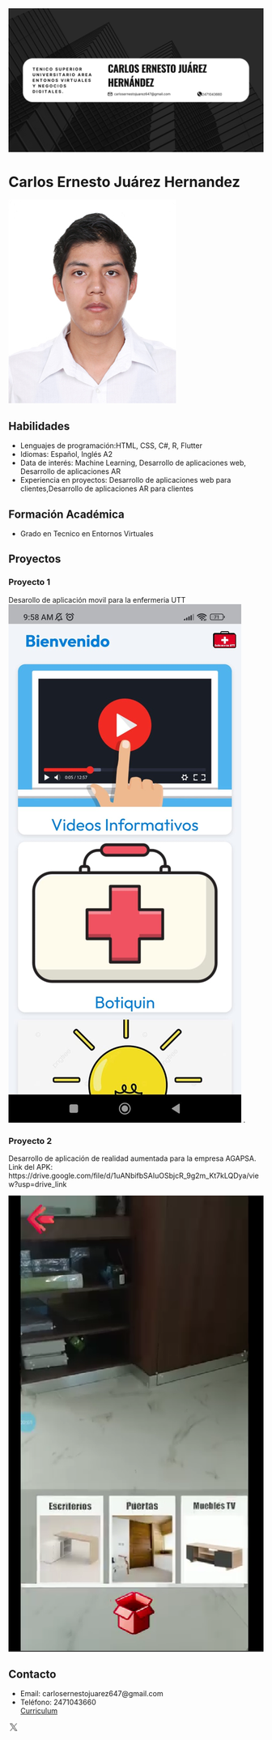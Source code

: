 <img src="banner.png" alt="Foto de perfil" aling="center">
        <h1>Carlos Ernesto Juárez Hernandez</h1>
        <img src="IMG_8329.jpg" alt="Foto de perfil" aling="center"
    </div>
    <div class="skills">
        <h2 class="section-title">Habilidades</h2>
        <ul>
            <li>Lenguajes de programación:HTML, CSS, C#, R, Flutter</li>
            <li>Idiomas: Español, Inglés A2</li>
            <li>Data de interés: Machine Learning, Desarrollo de aplicaciones web, Desarrollo de aplicaciones AR</li>
            <li>Experiencia en proyectos: Desarrollo de aplicaciones web para clientes,Desarrollo de aplicaciones AR para clientes </li>
        </ul>
    </div>
    <div class="education">
        <h2 class="section-title">Formación Académica</h2>
        <ul>
            <li>Grado en Tecnico en Entornos Virtuales</li>
        </ul>
    </div>
    <div class="projects">
        <h2 class="section-title">Proyectos</h2>
        <div class="project-card">
            <h3>Proyecto 1</h3>
            <p>Desarollo de aplicación movil para la enfermeria UTT
                    <img src="WhatsApp Image 2024-08-07 at 9.59.05 AM.jpeg" alt="Foto de perfil"> .</p>
        </div>
        <div class="project-card">
            <h3>Proyecto 2</h3>
            <p>Desarrollo de aplicación de realidad aumentada para la empresa AGAPSA. Link del APK: https://drive.google.com/file/d/1uANbifbSAIuOSbjcR_9g2m_Kt7kLQDya/view?usp=drive_link</p>
           <img src="Captura de pantalla 2024-10-26 141400.png" alt="Foto de perfil">
        </div>
    </div>
    <div class="contact">
        <h2 class="section-title">Contacto</h2>
        <ul>
            <li>Email: carlosernestojuarez647@gmail.com</li>
            <li>Teléfono: 2471043660</li>
        <a href="https://drive.google.com/file/d/1fbVIUIROO0qCOThbI30826sFr74TaeiS/view?usp=drive_link">Curriculum</a>                                                         
        </ul>
        <div class="social-links">
            <a href="https://x.com/NeztoGGz?t=tvG4_27QTH0-YHDe5krv5w&s=09" ><img src="icons8-twitterx-48.png" alt="Twitter" width="20" height="20"></a>
        </div>
    </div>
</div>

</body>
</html>
